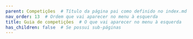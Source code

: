 ```yaml
---
parent: Competições  # Título da página pai como definido no index.md
nav_order: 13  # Ordem que vai aparecer no menu à esquerda
title: Guia de competições  # O que vai aparecer no menu à esquerda
has_children: false  # Se possui sub-páginas
---
```

